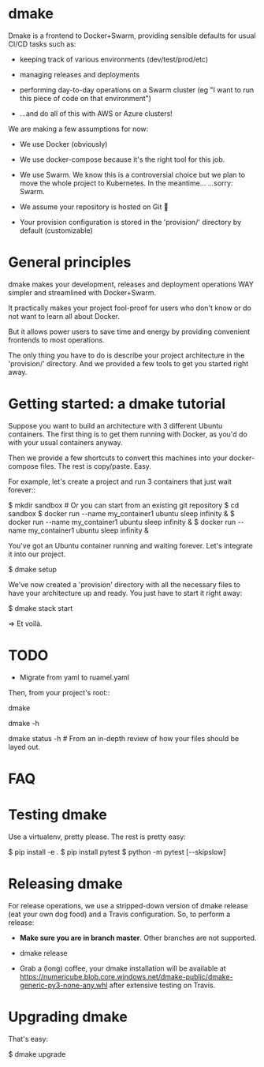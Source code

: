 # dmake

Dmake is a frontend to Docker+Swarm, providing sensible defaults for usual CI/CD tasks such as:

* keeping track of various environments (dev/test/prod/etc)

* managing releases and deployments

* performing day-to-day operations on a Swarm cluster (eg "I want to run this piece of code on that environment")

* ...and do all of this with AWS or Azure clusters!

We are making a few assumptions for now:

* We use Docker (obviously)

* We use docker-compose because it's the right tool for this job.

* We use Swarm. We know this is a controversial choice but we plan to move the whole project to Kubernetes. In the meantime... ...sorry: Swarm.

* We assume your repository is hosted on Git 🤷‍

* Your provision configuration is stored in the 'provision/' directory by default (customizable)


# General principles

dmake makes your development, releases and deployment operations WAY simpler and streamlined with Docker+Swarm.

It practically makes your project fool-proof for users who don't know or do not want to learn all about Docker.

But it allows power users to save time and energy by providing convenient frontends to most operations.

The only thing you have to do is describe your project architecture in the 'provision/' directory.
And we provided a few tools to get you started right away.


# Getting started: a dmake tutorial

Suppose you want to build an architecture with 3 different Ubuntu containers.
The first thing is to get them running with Docker, as you'd do with your usual containers anyway.

Then we provide a few shortcuts to convert this machines into your docker-compose files. The rest is copy/paste. Easy.

For example, let's create a project and run 3 containers that just wait forever::

  $ mkdir sandbox # Or you can start from an existing git repository
  $ cd sandbox
  $ docker run --name my_container1 ubuntu sleep infinity &
  $ docker run --name my_container1 ubuntu sleep infinity &
  $ docker run --name my_container1 ubuntu sleep infinity &

You've got an Ubuntu container running and waiting forever. Let's integrate it into our project.

  $ dmake setup

We've now created a 'provision' directory with all the necessary files to have your architecture up and ready.
You just have to start it right away:

  $ dmake stack start

=> Et voilà.

# TODO

* Migrate from yaml to ruamel.yaml



Then, from your project's root::

  dmake

  dmake -h

  dmake status -h   # From an in-depth review of how your files should be layed out.

# FAQ

# Testing dmake

Use a virtualenv, pretty please. The rest is pretty easy:

$ pip install -e .
$ pip install pytest
$ python -m pytest [--skipslow]

# Releasing dmake

For release operations, we use a stripped-down version of dmake release (eat your own dog food) and a Travis
configuration. So, to perform a release:

* **Make sure you are in branch master**. Other branches are not supported.

* dmake release

* Grab a (long) coffee, your dmake installation will be available at https://numericube.blob.core.windows.net/dmake-public/dmake-generic-py3-none-any.whl after extensive testing on Travis.

# Upgrading dmake

That's easy:

$ dmake upgrade
